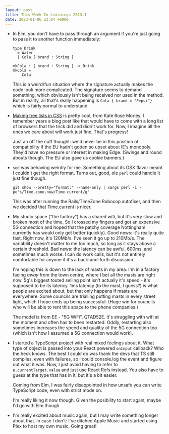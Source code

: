 ```yaml
---
layout: post
title: This Week In Learnings 2023.1
date: 2023-01-06 23:04 +0000
---
```


* In Elm, you don't have to pass through an argument if you're just going to pass it to another function immediately:
  
  ```
  type Drink
    = Water
    | Cola { brand : String }
  
  mkCola : { brand : String } -> Drink
  mkCola =
      Cola
  ```
  
  This is a weird/fun situation where the signature actually makes the code look more complicated. The signature seems to
  demand something, which obviously isn't being received nor used in the method. But in reality, all that's really happening
  is `Cola { brand = "Pepsi"}` which is fairly normal to understand.

* [Making tree lists in CSS](https://iamkate.com/code/tree-views/) is pretty cool, from Kate Rose Morley. I remember years
  a blog post like that would have to come with a long list of browsers that the trick did and didn't work for. Now, I imagine
  all the ones we care about will work just fine. That's progress!
  
  Just an off the cuff thought: we'd never be in this position of compatibility if the EU hadn't gotten so upset about IE's
  monopoly. They'd have no pressure or interest in making Edge. (Swings and round abouts though. The EU also gave us cookie
  banners.)

* `sed` was behaving weirdly for me. Something about its OSX flavor meant I couldn't get the right format. Turns out, good,
  ole `perl` could handle it just fine though.
  
  `git show --pretty="format:" --name-only | xargs perl -i -pe's/Time.zone.now/Time.current/g'`
  
  This was after running the Rails/TimeZone Rubocop autofixer, and then we decided that Time.current is nicer.
  
* My studio space ("the factory") has a shared wifi, but it's very slow and broken most of the time. So I crossed my fingers
  and got an expensive 5G connection and hoped that the patchy coverage Nottingham currently has would only get better (quickly).
  Good news: it's really quite fast. Right now, it's 120Mb/s. I've seen it go up to 210Mb/s. The variability doesn't matter to
  me too much, so long as it stays above a certain threshold. Bad news: the latency can be awful. 600ms, and sometimes much worse.
  I can do work calls, but it's not entirely comfortable for anyone if it's a back-and-forth discussion.
  
  I'm hoping this is down to the lack of masts in my area. I'm in a factory facing _away_ from the town centre, where I bet all
  the masts are right now. 5g's biggest touted selling point isn't actually it's speed - it's supposed to be its latency. 1ms
  latency (to the mast, I guess?) is what people are excited about, but that only happens if masts are everywhere. Some councils
  are trialling putting masts in every street light, which I hope ends up being successful. (Huge win for councils who will be able
  to rent this space to the phone companies.)
  
  The model is from EE - "5G WiFi", QTAD52E. It's struggling with wifi at the moment and often has to been restarted. Oddly, restarting
  also sometimes increases the speed and qualitiy of the 5G connection too (which isn't how I assumed a 5G connection would work).

* I started a TypeScript project with real mixed feelings about it. What type of object is passed into your React powered `onInput`
  callback? Who the heck knows. The best I could do was thank the devs that TS still compiles, even with failures, so I could
  console.log the event and figure out what it was. Now, I just avoid having to refer to `e.currentTarget.value` and just use
  React Refs instead. You also have to guess at the type that has in it, but it's a bit easier.

  Coming from Elm, I was fairly disappointed in how unsafe you can write TypeScript code, even with strict mode on.

  I'm really liking it now though. Given the posibility to start again, maybe I'd go with Elm though.

* I'm really excited about music again, but I may write something longer about that. In case I don't: I've ditched Apple Music
  and started using Plex to host my own music. Going great!
